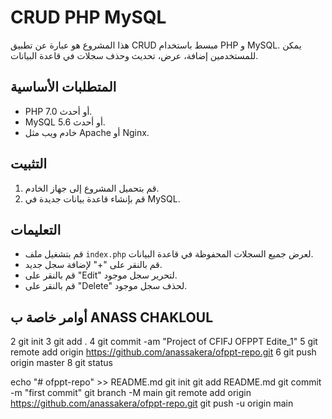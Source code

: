 ﻿

#  CRUD PHP MySQL

هذا المشروع هو عبارة عن تطبيق CRUD مبسط باستخدام PHP و MySQL. يمكن للمستخدمين إضافة، عرض، تحديث وحذف سجلات في قاعدة البيانات.

## المتطلبات الأساسية

- PHP 7.0 أو أحدث.
- MySQL 5.6 أو أحدث.
- خادم ويب مثل Apache أو Nginx.

## التثبيت

1. قم بتحميل المشروع إلى جهاز الخادم.
2. قم بإنشاء قاعدة بيانات جديدة في MySQL.


## التعليمات

- قم بتشغيل ملف `index.php` لعرض جميع السجلات المحفوظة في قاعدة البيانات.
- قم بالنقر على "+" لإضافة سجل جديد.
- قم بالنقر على "Edit" لتحرير سجل موجود.
- قم بالنقر على "Delete" لحذف سجل موجود.
## أوامر خاصة ب ANASS CHAKLOUL

   2 git init
   3 git add .
   4 git commit -am "Project of CFIFJ OFPPT Edite_1"
   5 git remote add origin https://github.com/anassakera/ofppt-repo.git
   6 git push origin master
   8 git status

echo "# ofppt-repo" >> README.md
git init
git add README.md
git commit -m "first commit"
git branch -M main
git remote add origin https://github.com/anassakera/ofppt-repo.git
git push -u origin main


